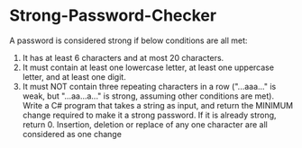 # Strong-Password-Checker
A password is considered strong if below conditions are all met:
1. It has at least 6 characters and at most 20 characters.
2. It must contain at least one lowercase letter, at least one uppercase letter, and at least one
digit.
3. It must NOT contain three repeating characters in a row ("...aaa..." is weak, but "...aa...a..."
is strong, assuming other conditions are met).
Write a C# program that takes a string as input, and return the MINIMUM change required to
make it a strong password. If it is already strong, return 0.
Insertion, deletion or replace of any one character are all considered as one change
